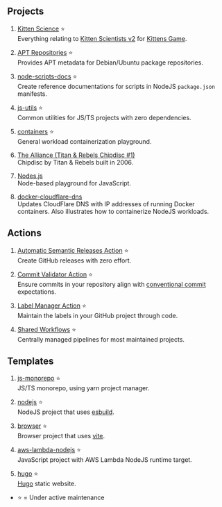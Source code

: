 ## Projects

1. [Kitten Science](https://github.com/kitten-science) ⭐  
   Everything relating to [Kitten Scientists v2](https://github.com/kitten-science/kitten-scientists) for [Kittens Game](https://kittensgame.com/).

1. [APT Repositories](https://github.com/apt-repositories) ⭐  
   Provides APT metadata for Debian/Ubuntu package repositories.

1. [node-scripts-docs](https://github.com/oliversalzburg/node-scripts-docs) ⭐  
   Create reference documentations for scripts in NodeJS `package.json` manifests.

1. [js-utils](https://github.com/oliversalzburg/js-utils) ⭐  
   Common utilities for JS/TS projects with zero dependencies.

1. [containers](https://github.com/oliversalzburg/containers) ⭐  
   General workload containerization playground.

1. [The Alliance (Titan & Rebels Chipdisc #1)](https://github.com/oliversalzburg/TitanRebelsChipdisc1)  
   Chipdisc by Titan & Rebels built in 2006.

1. [Nodes.js](https://github.com/oliversalzburg/nodes-js)  
   Node-based playground for JavaScript.

1. [docker-cloudflare-dns](https://github.com/oliversalzburg/docker-cloudflare-dns)  
   Updates CloudFlare DNS with IP addresses of running Docker containers. Also illustrates how to containerize NodeJS workloads.

## Actions

1. [Automatic Semantic Releases Action](https://github.com/marketplace/actions/automatic-semantic-releases) ⭐  
   Create GitHub releases with zero effort.

1. [Commit Validator Action](https://github.com/marketplace/actions/commit-validator) ⭐  
   Ensure commits in your repository align with [conventional commit](https://www.conventionalcommits.org/en/v1.0.0/) expectations.

1. [Label Manager Action](https://github.com/marketplace/actions/label-manager) ⭐  
   Maintain the labels in your GitHub project through code.

1. [Shared Workflows](https://github.com/oliversalzburg/workflows) ⭐  
   Centrally managed pipelines for most maintained projects.

## Templates

1. [js-monorepo](https://github.com/oliversalzburg/js-monorepo) ⭐  
   JS/TS monorepo, using yarn project manager.

1. [nodejs](https://github.com/oliversalzburg/nodejs) ⭐  
   NodeJS project that uses [esbuild](https://esbuild.github.io/).

1. [browser](https://github.com/oliversalzburg/browser) ⭐  
   Browser project that uses [vite](https://vitejs.dev/).

1. [aws-lambda-nodejs](https://github.com/oliversalzburg/aws-lambda-nodejs) ⭐  
   JavaScript project with AWS Lambda NodeJS runtime target.

1. [hugo](https://github.com/oliversalzburg/hugo) ⭐  
   [Hugo](https://gohugo.io/) static website.

-   ⭐ = Under active maintenance
